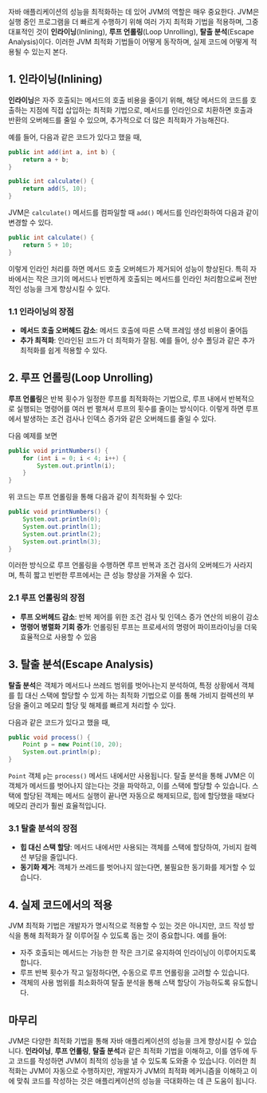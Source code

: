 자바 애플리케이션의 성능을 최적화하는 데 있어 JVM의 역할은 매우 중요한다. JVM은 실행 중인 프로그램을 더 빠르게 수행하기 위해 여러 가지 최적화 기법을 적용하며, 그중 대표적인 것이 **인라이닝**(Inlining), **루프 언롤링**(Loop Unrolling), **탈출 분석**(Escape Analysis)이다. 이러한 JVM 최적화 기법들이 어떻게 동작하며, 실제 코드에 어떻게 적용될 수 있는지 본다.

## 1. 인라이닝(Inlining)

**인라이닝**은 자주 호출되는 메서드의 호출 비용을 줄이기 위해, 해당 메서드의 코드를 호출하는 지점에 직접 삽입하는 최적화 기법으로, 메서드를 인라인으로 치환하면 호출과 반환의 오버헤드를 줄일 수 있으며, 추가적으로 더 많은 최적화가 가능해진다.

예를 들어, 다음과 같은 코드가 있다고 했을 때,

```java
public int add(int a, int b) {
    return a + b;
}

public int calculate() {
    return add(5, 10);
}
```

JVM은 `calculate()` 메서드를 컴파일할 때 `add()` 메서드를 인라인화하여 다음과 같이 변경할 수 있다.

```java
public int calculate() {
    return 5 + 10;
}
```
이렇게 인라인 처리를 하면 메서드 호출 오버헤드가 제거되어 성능이 향상된다. 특히 자바에서는 작은 크기의 메서드나 빈번하게 호출되는 메서드를 인라인 처리함으로써 전반적인 성능을 크게 향상시킬 수 있다.

### 1.1 인라이닝의 장점
- **메서드 호출 오버헤드 감소**: 메서드 호출에 따른 스택 프레임 생성 비용이 줄어듬
- **추가 최적화**: 인라인된 코드가 더 최적화가 잘됨. 예를 들어, 상수 폴딩과 같은 추가 최적화를 쉽게 적용할 수 있다.

## 2. 루프 언롤링(Loop Unrolling)

**루프 언롤링**은 반복 횟수가 일정한 루프를 최적화하는 기법으로, 루프 내에서 반복적으로 실행되는 명령어를 여러 번 펼쳐서 루프의 횟수를 줄이는 방식이다. 이렇게 하면 루프에서 발생하는 조건 검사나 인덱스 증가와 같은 오버헤드를 줄일 수 있다.

다음 예제를 보면

```java
public void printNumbers() {
    for (int i = 0; i < 4; i++) {
        System.out.println(i);
    }
}
```

위 코드는 루프 언롤링을 통해 다음과 같이 최적화될 수 있다:

```java
public void printNumbers() {
    System.out.println(0);
    System.out.println(1);
    System.out.println(2);
    System.out.println(3);
}
```
이러한 방식으로 루프 언롤링을 수행하면 루프 반복과 조건 검사의 오버헤드가 사라지며, 특히 짧고 빈번한 루프에서는 큰 성능 향상을 가져올 수 있다.

### 2.1 루프 언롤링의 장점
- **루프 오버헤드 감소**: 반복 제어를 위한 조건 검사 및 인덱스 증가 연산의 비용이 감소
- **명령어 병렬화 기회 증가**: 언롤링된 루프는 프로세서의 명령어 파이프라이닝을 더욱 효율적으로 사용할 수 있음

## 3. 탈출 분석(Escape Analysis)

**탈출 분석**은 객체가 메서드나 쓰레드 범위를 벗어나는지 분석하여, 특정 상황에서 객체를 힙 대신 스택에 할당할 수 있게 하는 최적화 기법으로 이를 통해 가비지 컬렉션의 부담을 줄이고 메모리 할당 및 해제를 빠르게 처리할 수 있다.

다음과 같은 코드가 있다고 했을 때,
```java
public void process() {
    Point p = new Point(10, 20);
    System.out.println(p);
}
```

`Point` 객체 `p`는 `process()` 메서드 내에서만 사용됩니다. 탈출 분석을 통해 JVM은 이 객체가 메서드를 벗어나지 않는다는 것을 파악하고, 이를 스택에 할당할 수 있습니다. 스택에 할당된 객체는 메서드 실행이 끝나면 자동으로 해제되므로, 힙에 할당했을 때보다 메모리 관리가 훨씬 효율적입니다.

### 3.1 탈출 분석의 장점
- **힙 대신 스택 할당**: 메서드 내에서만 사용되는 객체를 스택에 할당하여, 가비지 컬렉션 부담을 줄입니다.
- **동기화 제거**: 객체가 쓰레드를 벗어나지 않는다면, 불필요한 동기화를 제거할 수 있습니다.

## 4. 실제 코드에서의 적용
JVM 최적화 기법은 개발자가 명시적으로 적용할 수 있는 것은 아니지만, 코드 작성 방식을 통해 최적화가 잘 이루어질 수 있도록 돕는 것이 중요합니다. 예를 들어:

- 자주 호출되는 메서드는 가능한 한 작은 크기로 유지하여 인라이닝이 이루어지도록 합니다.
- 루프 반복 횟수가 작고 일정하다면, 수동으로 루프 언롤링을 고려할 수 있습니다.
- 객체의 사용 범위를 최소화하여 탈출 분석을 통해 스택 할당이 가능하도록 유도합니다.

## 마무리
JVM은 다양한 최적화 기법을 통해 자바 애플리케이션의 성능을 크게 향상시킬 수 있습니다. **인라이닝**, **루프 언롤링**, **탈출 분석**과 같은 최적화 기법을 이해하고, 이를 염두에 두고 코드를 작성하면 JVM이 최적의 성능을 낼 수 있도록 도와줄 수 있습니다. 이러한 최적화는 JVM이 자동으로 수행하지만, 개발자가 JVM의 최적화 메커니즘을 이해하고 이에 맞춰 코드를 작성하는 것은 애플리케이션의 성능을 극대화하는 데 큰 도움이 됩니다.

